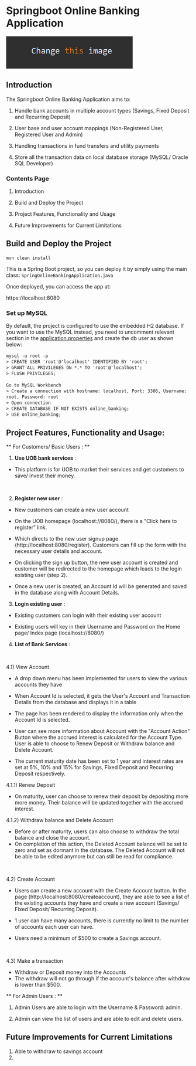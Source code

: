 # Springboot Online Banking Application


![alt text](https://github.com/wjlingg/springonlinebanking/blob/main/src/main/resources/static/images/image.png)

## Introduction
The Springboot Online Banking Application aims to:

1) Handle bank accounts in multiple account types (Savings, Fixed Deposit and Recurring Deposit)

2) User base and user account mappings (Non-Registered User, Registered User and Admin)

3) Handling transactions in fund transfers and utility payments 

4) Store all the transaction data on local database storage (MySQL/ Oracle SQL Developer)

### Contents Page
1) Introduction

2) Build and Deploy the Project

3) Project Features, Functionality and Usage

4) Future Improvements for Current Limitations

## Build and Deploy the Project
```
mvn clean install
```

This is a Spring Boot project, so you can deploy it by simply using the main class: `SpringOnlineBankingApplication.java`

Once deployed, you can access the app at: 

https://localhost:8080

### Set up MySQL
By default, the project is configured to use the embedded H2 database.
If you want to use the MySQL instead, you need to uncomment relevant section in the [application.properties](src/main/resources/application.properties) and create the db user as shown below:
```
mysql -u root -p 
> CREATE USER 'root'@'localhost' IDENTIFIED BY 'root';
> GRANT ALL PRIVILEGES ON *.* TO 'root'@'localhost';
> FLUSH PRIVILEGES;

Go to MySQL Workbench
> Create a connection with hostname: localhost, Port: 3306, Username: root, Password: root
> Open connection
> CREATE DATABASE IF NOT EXISTS online_banking;
> USE online_banking;
```

## Project Features, Functionality and Usage:

** For Customers/ Basic Users : **

1) **Use UOB bank services** :
- This platform is for UOB to market their services and get customers to save/ invest their money.
<br>

2) **Register new user** : 
- New customers can create a new user account

- On the UOB homepage (localhost://8080/), there is a "Click here to register" link.	

- Which directs to the new user signup page (http://localhost:8080/register). Customers can fill up the form with the necessary user details and account.

- On clicking the sign up button, the new user account is created and customer will be redirected to the homepage which leads to the login existing user (step 2).

- Once a new user is created, an Account Id will be generated and saved in the database along with Account Details.

3) **Login existing user** :
- Existing customers can login with their existing user account

- Existing users will key in their Username and Password on the Home page/ Index page (localhost://8080/)

4) **List of Bank Services** :
<br>

4.1) View Account	
- A drop down menu has been implemented for users to view the various accounts they have
	
- When Account Id is selected, it gets the User's Account and Transaction Details from the database and displays it in a table

- The page has been rendered to display the information only when the Account Id is selected.

- User can see more information about Account with the "Account Action" Button where the accrued interest is calculated for the Account Type. User is able to choose to Renew Deposit or Withdraw balance and Delete Account.

- The current maturity date has been set to 1 year and interest rates are set at 5%, 10% and 15% for Savings, Fixed Deposit and Recurring Deposit respectively.

4.1.1) Renew Deposit
- On maturity, user can choose to renew their deposit by depositing more more money. Their balance will be updated together with the accrued interest.

4.1.2) Withdraw balance and Delete Account
- Before or after maturity, users can also choose to withdraw the total balance and close the account.
- On completion of this action, the Deleted Account balance will be set to zero and set as dormant in the database. The Deleted Account will not be able to be edited anymore but can still be read for compliance.
<br>

4.2) Create Account
- Users can create a new account with the Create Account button. In the page (http://localhost:8080/createaccount), they are able to see a list of the existing accounts they have and create a new account (Savings/ Fixed Deposit/ Recurring Deposit).

- 1 user can have many accounts, there is currently no limit to the number of accounts each user can have.

- Users need a minimum of $500 to create a Savings account.
<br>

4.3) Make a transaction
- Withdraw or Deposit money into the Accounts
- The withdraw will not go through if the account's balance after withdraw is lower than $500.

** For Admin Users : **

1) Admin Users are able to login with the Username & Password: admin.

2) Admin can view the list of users and are able to edit and delete users.

## Future Improvements for Current Limitations

1) Able to withdraw to savings account
2) 